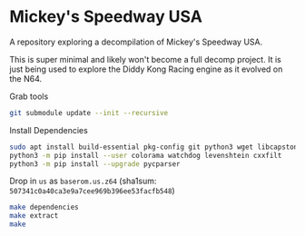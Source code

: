 # Mickey's Speedway USA

A repository exploring a decompilation of Mickey's Speedway USA.

This is super minimal and likely won't become a full decomp project. It is just being used to explore the Diddy Kong Racing engine as it evolved on the N64.

Grab tools

```sh
git submodule update --init --recursive
```

Install Dependencies
```sh
sudo apt install build-essential pkg-config git python3 wget libcapstone-dev python3-pip binutils-mips-linux-gnu
python3 -m pip install --user colorama watchdog levenshtein cxxfilt
python3 -m pip install --upgrade pycparser
```

Drop in `us` as `baserom.us.z64` (sha1sum: `507341c0a40ca3e9a7cee969b396ee53facfb548`)

```sh
make dependencies
make extract
make
```

